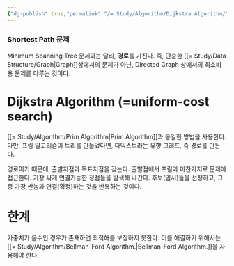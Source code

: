 ```yaml
---
{"dg-publish":true,"permalink":"/= Study/Algorithm/Dijkstra Algorithm/","created":"2024-02-04T18:21:04.000+09:00","updated":"2025-01-14T15:33:43.000+09:00"}
---
```


### Shortest Path 문제
Minimum Spanning Tree 문제와는 달리, **경로**를 가진다. 즉, 단순한 [[= Study/Data Structure/Graph\|Graph]]상에서의 문제가 아닌, Directed Graph 상에서의 최소비용 문제를 다루는 것이다.

# Dijkstra Algorithm (=uniform-cost search)
[[= Study/Algorithm/Prim Algorithm\|Prim Algorithm]]과 동일한 방법을 사용한다. 다만, 프림 알고리즘이 트리를 만들었다면, 다익스트라는 유향 그래프, 즉 경로를 만든다.

경로이기 때문에, 출발지점과 목표지점을 갖는다.
출발점에서 프림과 마찬가지로 문제에 접근한다. 가장 싸게 연결가능한 정점들을 탐색해 나간다.
후보(임시)들을 선정하고, 그 중 가장 싼놈과 연결(확정)하는 것을 반복하는 것이다.

# 한계
가중치가 음수인 경우가 존재하면 최적해를 보장하지 못한다. 이를 해결하기 위해서는 [[= Study/Algorithm/Bellman-Ford Algorithm.\|Bellman-Ford Algorithm.]]을 사용해야 한다.